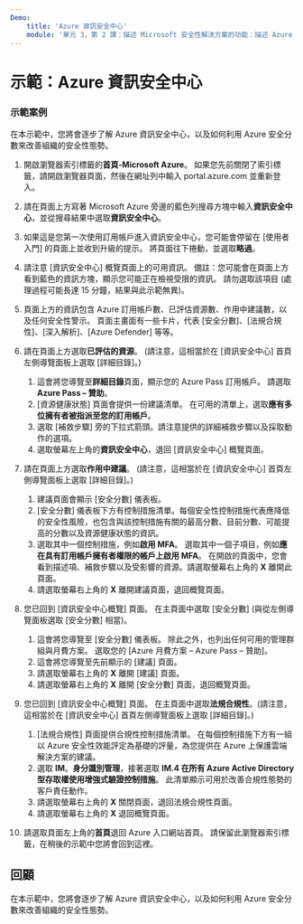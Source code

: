 ```yaml
---
Demo:
    title: 'Azure 資訊安全中心'
    module: '單元 3，第 2 課：描述 Microsoft 安全性解決方案的功能：描述 Azure 的安全管理功能'
---
```


# 示範：Azure 資訊安全中心

### 示範案例

在本示範中，您將會逐步了解 Azure 資訊安全中心，以及如何利用 Azure 安全分數來改善組織的安全性態勢。

1. 開啟瀏覽器索引標籤的**首頁-Microsoft Azure**。  如果您先前關閉了索引標籤，請開啟瀏覽器頁面，然後在網址列中輸入 portal.azure.com 並重新登入。

1. 請在頁面上方寫著 Microsoft Azure 旁邊的藍色列搜尋方塊中輸入**資訊安全中心**，並從搜尋結果中選取**資訊安全中心**。

1. 如果這是您第一次使用訂用帳戶進入資訊安全中心，您可能會停留在 [使用者入門] 的頁面上並收到升級的提示。  將頁面往下捲動，並選取**略過**。

1. 請注意 [資訊安全中心] 概覽頁面上的可用資訊。  備註：您可能會在頁面上方看到藍色的資訊方塊，顯示您可能正在檢視受限的資訊。  請勿選取該項目 (處理過程可能長達 15 分鐘，結果與此示範無異)。

1. 頁面上方的資訊包含 Azure 訂用帳戶數、已評估資源數、作用中建議數，以及任何安全性警示。  頁面主畫面有一些卡片，代表 [安全分數]、[法規合規性]、[深入解析]、[Azure Defender] 等等。  

1. 請在頁面上方選取**已評估的資源**。  (請注意，這相當於在 [資訊安全中心] 首頁左側導覽面板上選取 [詳細目錄]。)
    1. 這會將您導覽至**詳細目錄**頁面，顯示您的 Azure Pass 訂用帳戶。  請選取 **Azure Pass – 贊助**。
    1. [資源健康狀態] 頁面會提供一份建議清單。  在可用的清單上，選取**應有多位擁有者被指派至您的訂用帳戶**。
    1. 選取 [補救步驟] 旁的下拉式箭頭。請注意提供的詳細補救步驟以及採取動作的選項。  
    1. 選取螢幕左上角的**資訊安全中心**，退回 [資訊安全中心] 概覽頁面。

1. 請在頁面上方選取**作用中建議**。  (請注意，這相當於在 [資訊安全中心] 首頁左側導覽面板上選取 [詳細目錄]。)
    1. 建議頁面會顯示 [安全分數] 儀表板。 
    1. [安全分數] 儀表板下方有控制措施清單。每個安全性控制措施代表應降低的安全性風險，也包含與該控制措施有關的最高分數、目前分數、可能提高的分數以及資源健康狀態的資訊。  
    1. 選取其中一個控制措施，例如**啟用 MFA**。  選取其中一個子項目，例如**應在具有訂用帳戶擁有者權限的帳戶上啟用 MFA**。  在開啟的頁面中，您會看到描述項、補救步驟以及受影響的資源。請選取螢幕右上角的 **X** 離開此頁面。
    1. 請選取螢幕右上角的 **X** 離開建議頁面，退回概覽頁面。

1. 您已回到 [資訊安全中心概覽] 頁面。  在主頁面中選取 [安全分數] (與從左側導覽面板選取 [安全分數] 相當)。
    1. 這會將您導覽至 [安全分數] 儀表板。  除此之外，也列出任何可用的管理群組與月費方案。  選取您的 [Azure 月費方案 – Azure Pass – 贊助]。
    1. 這會將您導覽至先前顯示的 [建議] 頁面。
    1. 請選取螢幕右上角的 **X** 離開 [建議] 頁面。
    1. 請選取螢幕右上角的 **X** 離開 [安全分數] 頁面，退回概覽頁面。

1. 您已回到 [資訊安全中心概覽] 頁面。  在主頁面中選取**法規合規性**。(請注意，這相當於在 [資訊安全中心] 首頁左側導覽面板上選取 [詳細目錄]。)
    1. [法規合規性] 頁面提供合規性控制措施清單。  在每個控制措施下方有一組以 Azure 安全性效能評定為基礎的評量，為您提供在 Azure 上保護雲端解決方案的建議。
    1. 選取 **IM**。**身分識別管理**，接著選取 **IM.4 在所有 Azure Active Directory 型存取權使用增強式驗證控制措施**。  此清單顯示可用於改善合規性態勢的客戶責任動作。
    1. 請選取螢幕右上角的 **X** 關閉頁面，退回法規合規性頁面。
    1. 請選取螢幕右上角的 **X** 退回概覽頁面。

1. 請選取頁面左上角的**首頁**退回 Azure 入口網站首頁。  請保留此瀏覽器索引標籤，在稍後的示範中您將會回到這裡。

## 回顧

在本示範中，您將會逐步了解 Azure 資訊安全中心，以及如何利用 Azure 安全分數來改善組織的安全性態勢。

